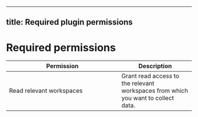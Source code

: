 
---
title: Required plugin permissions
---

# Required permissions <a href="#h_0bb427264a" id="h_0bb427264a"></a>

<table><thead><tr><th width="289">Permission</th><th>Description</th></tr></thead><tbody><tr><td>Read relevant workspaces</td><td>Grant read access to the relevant workspaces from which you want to collect data.</td></tr></tbody></table>